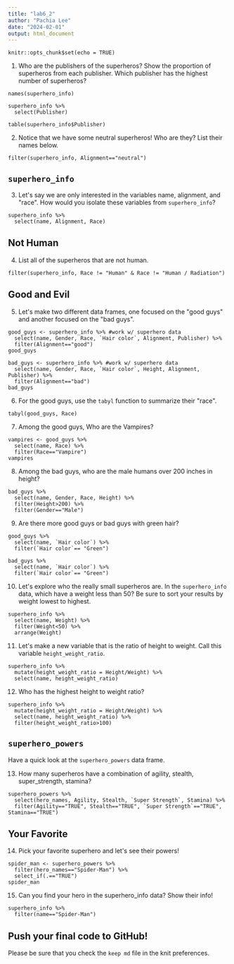 ```yaml
---
title: "lab6_2"
author: "Pachia Lee"
date: "2024-02-01"
output: html_document
---
```


```{r setup, include=FALSE}
knitr::opts_chunk$set(echo = TRUE)
```

1. Who are the publishers of the superheros? Show the proportion of superheros from each publisher. Which publisher has the highest number of superheros?  
```{r}
names(superhero_info)
```

```{r}
superhero_info %>% 
  select(Publisher)
  
table(superhero_info$Publisher)
```


2. Notice that we have some neutral superheros! Who are they? List their names below.  
```{r}
filter(superhero_info, Alignment=="neutral")
```

## `superhero_info`
3. Let's say we are only interested in the variables name, alignment, and "race". How would you isolate these variables from `superhero_info`?
```{r}
superhero_info %>% 
  select(name, Alignment, Race)
```

## Not Human
4. List all of the superheros that are not human.
```{r}
filter(superhero_info, Race != "Human" & Race != "Human / Radiation")
```

## Good and Evil
5. Let's make two different data frames, one focused on the "good guys" and another focused on the "bad guys".
```{r}
good_guys <- superhero_info %>% #work w/ superhero data
  select(name, Gender, Race, `Hair color`, Alignment, Publisher) %>% 
  filter(Alignment=="good")
good_guys
```

```{r}
bad_guys <- superhero_info %>% #work w/ superhero data
  select(name, Gender, Race, `Hair color`, Height, Alignment, Publisher) %>% 
  filter(Alignment=="bad")
bad_guys
```

6. For the good guys, use the `tabyl` function to summarize their "race".
```{r}
tabyl(good_guys, Race)
```

7. Among the good guys, Who are the Vampires?
```{r}
vampires <- good_guys %>% 
  select(name, Race) %>% 
  filter(Race=="Vampire")
vampires
```

8. Among the bad guys, who are the male humans over 200 inches in height?
```{r}
bad_guys %>% 
  select(name, Gender, Race, Height) %>% 
  filter(Height>200) %>% 
  filter(Gender=="Male")
```


9. Are there more good guys or bad guys with green hair?  
```{r}
good_guys %>% 
  select(name, `Hair color`) %>% 
  filter(`Hair color`== "Green")
```

```{r}
bad_guys %>% 
  select(name, `Hair color`) %>% 
  filter(`Hair color`== "Green")
```

10. Let's explore who the really small superheros are. In the `superhero_info` data, which have a weight less than 50? Be sure to sort your results by weight lowest to highest.  
```{r}
superhero_info %>% 
  select(name, Weight) %>% 
  filter(Weight<50) %>% 
  arrange(Weight)
```

11. Let's make a new variable that is the ratio of height to weight. Call this variable `height_weight_ratio`.    
```{r}
superhero_info %>% 
  mutate(height_weight_ratio = Height/Weight) %>% 
  select(name, height_weight_ratio)
```

12. Who has the highest height to weight ratio?  
```{r}
superhero_info %>% 
  mutate(height_weight_ratio = Height/Weight) %>% 
  select(name, height_weight_ratio) %>% 
  filter(height_weight_ratio>100)
```

## `superhero_powers`
Have a quick look at the `superhero_powers` data frame.  

13. How many superheros have a combination of agility, stealth, super_strength, stamina?
```{r}
superhero_powers %>% 
  select(hero_names, Agility, Stealth, `Super Strength`, Stamina) %>% 
  filter(Agility=="TRUE", Stealth=="TRUE", `Super Strength`=="TRUE", Stamina=="TRUE")
```

## Your Favorite
14. Pick your favorite superhero and let's see their powers!  
```{r}
spider_man <- superhero_powers %>% 
  filter(hero_names=="Spider-Man") %>% 
  select_if(.=="TRUE")
spider_man
```

15. Can you find your hero in the superhero_info data? Show their info! 
```{r}
superhero_info %>% 
  filter(name=="Spider-Man")
```

## Push your final code to GitHub!
Please be sure that you check the `keep md` file in the knit preferences. 